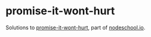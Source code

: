 # promise-it-wont-hurt
Solutions to [promise-it-wont-hurt](https://github.com/stevekane/promise-it-wont-hurt), part of [nodeschool.io](http://nodeschool.io).

